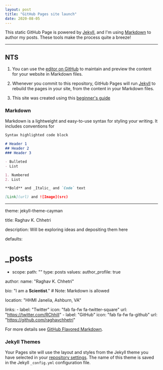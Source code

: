 ```yaml
---
layout: post
title: "GitHub Pages site launch"
date: 2020-08-05
---
```


This static GitHub Page is powered by [Jekyll](https://jekyllrb.com), and I'm using [Markdown](//https://www.markdownguide.org/) to author my posts.
These tools make the process quite a breeze!


---
## NTS

1. You can use the [editor on GitHub](https://github.com/raghavchhetri/raghavchhetri.github.io/edit/master/README.md) to maintain and preview the content for your website in Markdown files.

2. Whenever you commit to this repository, GitHub Pages will run [Jekyll](https://jekyllrb.com/) to rebuild the pages in your site, from the content in your Markdown files.

3. This site was created using this [beginner's guide](http://jmcglone.com/guides/github-pages/)
### Markdown

Markdown is a lightweight and easy-to-use syntax for styling your writing. It includes conventions for

```markdown
Syntax highlighted code block

# Header 1
## Header 2
### Header 3

- Bulleted
- List

1. Numbered
2. List

**Bold** and _Italic_ and `Code` text

[Link](url) and ![Image](src)
```

---
theme: jekyll-theme-cayman

title: Raghav K. Chhetri

description: Will be exploring ideas and depositing them here

defaults:
  # _posts
  - scope:
      path: ""
      type: posts
    values:
      author_profile: true
      
author:
  name: "Raghav K. Chhetri"
  
  bio: "I am a **Scientist**." # Note: Markdown is allowed
  
  location: "HHMI Janelia, Ashburn, VA"
  
  links:
    - label: "Twitter"
      icon: "fab fa-fw fa-twitter-square"
      url: "https://twitter.com/RChhill"
    - label: "GitHub"
      icon: "fab fa-fw fa-github"
      url: "https://github.com/raghavchhetri"


For more details see [GitHub Flavored Markdown](https://guides.github.com/features/mastering-markdown/).

### Jekyll Themes

Your Pages site will use the layout and styles from the Jekyll theme you have selected in your [repository settings](https://github.com/raghavchhetri/raghavchhetri.github.io/settings). The name of this theme is saved in the Jekyll `_config.yml` configuration file.

